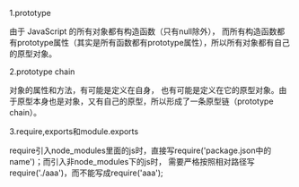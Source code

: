 1.prototype


 由于 JavaScript 的所有对象都有构造函数（只有null除外），
 而所有构造函数都有prototype属性（其实是所有函数都有prototype属性），所以所有对象都有自己的原型对象。
  

2.prototype chain

对象的属性和方法，有可能是定义在自身，
也有可能是定义在它的原型对象。由于原型本身也是对象，又有自己的原型，所以形成了一条原型链（prototype chain）。


3.require,exports和module.exports

require引入node_modules里面的js时，直接写require('package.json中的name')；而引入非node_modules下的js时，
需要严格按照相对路径写require('./aaa')，而不能写成require('aaa');